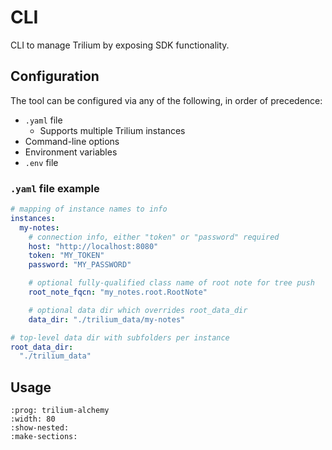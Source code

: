 # CLI

CLI to manage Trilium by exposing SDK functionality.

## Configuration

The tool can be configured via any of the following, in order of precedence:

- `.yaml` file
  - Supports multiple Trilium instances
- Command-line options
- Environment variables
- `.env` file

### `.yaml` file example

```yaml
# mapping of instance names to info
instances:
  my-notes:
    # connection info, either "token" or "password" required
    host: "http://localhost:8080"
    token: "MY_TOKEN"
    password: "MY_PASSWORD"

    # optional fully-qualified class name of root note for tree push
    root_note_fqcn: "my_notes.root.RootNote"

    # optional data dir which overrides root_data_dir
    data_dir: "./trilium_data/my-notes"

# top-level data dir with subfolders per instance
root_data_dir:
  "./trilium_data"
```

## Usage

```{typer} trilium_alchemy.tools.cli.main:app
:prog: trilium-alchemy
:width: 80
:show-nested:
:make-sections:
```
